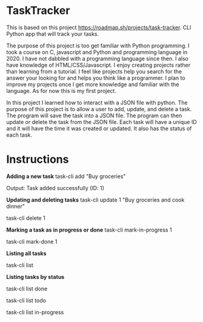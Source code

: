 # TaskTracker
This is based on this project https://roadmap.sh/projects/task-tracker.
CLI Python app that will track your tasks.

The purpose of this project is too get familiar with Python programming. I took a course on C, javascript and Python and programming language in 2020. I have not dabbled with a programming language since then. I also have knowledge of HTML/CSS/Javascript. I enjoy creating projects rather than learning from a tutorial. I feel like projects help you search for the answer your looking for and helps you think like a programmer. I plan to improve my projects once I get more knowledge and familiar with the language. As for now this is my first project. 

In this project I learned how to interact with a JSON file with python. The purpose of this project is to allow a user to add, update, and delete a task. The program will save the task into a JSON file. The program can then update or delete the task from the JSON file. Each task will have a unique ID and it will have the time it was created or updated. It also has the status of each task. 

# Instructions

**Adding a new task**
task-cli add "Buy groceries"

Output: Task added successfully (ID: 1)

**Updating and deleting tasks**
task-cli update 1 "Buy groceries and cook dinner"

task-cli delete 1

**Marking a task as in progress or done**
task-cli mark-in-progress 1

task-cli mark-done 1

**Listing all tasks**

task-cli list

**Listing tasks by status**

task-cli list done

task-cli list todo

task-cli list in-progress
